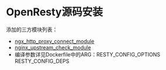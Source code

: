 # OpenResty源码安装

添加的三方模块列表：
- [ngx_http_proxy_connect_module](https://github.com/chobits/ngx_http_proxy_connect_module)
- [nginx_upstream_check_module](https://github.com/yaoweibin/nginx_upstream_check_module)
- 编译参数详见Dockerfile中的ARG：RESTY_CONFIG_OPTIONS RESTY_CONFIG_DEPS
